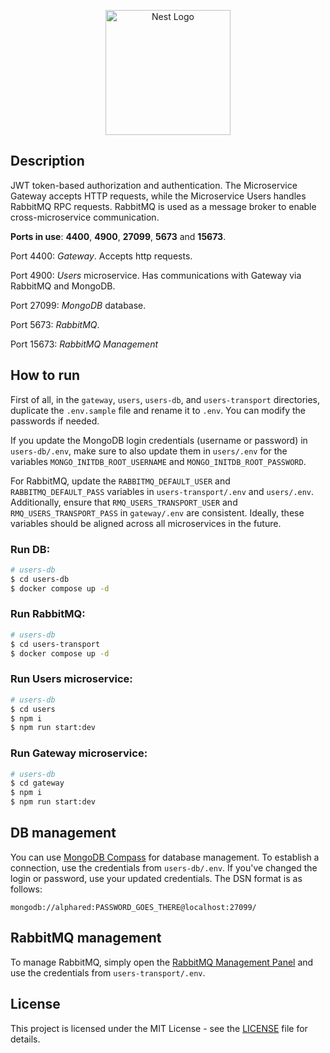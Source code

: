 <p align="center">
  <a href="http://nestjs.com/" target="blank"><img src="https://nestjs.com/img/logo-small.svg" width="200" alt="Nest Logo" /></a>
</p>

## Description

JWT token-based authorization and authentication. The Microservice Gateway accepts HTTP requests, while the Microservice Users handles RabbitMQ RPC requests. RabbitMQ is used as a message broker to enable cross-microservice communication.

**Ports in use**: **4400**, **4900**, **27099**, **5673** and **15673**.

Port 4400: _Gateway_. Accepts http requests.

Port 4900: _Users_ microservice. Has communications with Gateway via RabbitMQ and MongoDB.

Port 27099: _MongoDB_ database.

Port 5673: _RabbitMQ_.

Port 15673: _RabbitMQ Management_

## How to run

First of all, in the `gateway`, `users`, `users-db`, and `users-transport` directories, duplicate the `.env.sample` file and rename it to `.env`. You can modify the passwords if needed.

If you update the MongoDB login credentials (username or password) in `users-db/.env`, make sure to also update them in `users/.env` for the variables `MONGO_INITDB_ROOT_USERNAME` and `MONGO_INITDB_ROOT_PASSWORD`.

For RabbitMQ, update the `RABBITMQ_DEFAULT_USER` and `RABBITMQ_DEFAULT_PASS` variables in `users-transport/.env` and `users/.env`. Additionally, ensure that `RMQ_USERS_TRANSPORT_USER` and `RMQ_USERS_TRANSPORT_PASS` in `gateway/.env` are consistent. Ideally, these variables should be aligned across all microservices in the future.

### Run DB:

```bash
# users-db
$ cd users-db
$ docker compose up -d
```

### Run RabbitMQ:

```bash
# users-db
$ cd users-transport
$ docker compose up -d
```

### Run Users microservice:

```bash
# users-db
$ cd users
$ npm i
$ npm run start:dev
```

### Run Gateway microservice:

```bash
# users-db
$ cd gateway
$ npm i
$ npm run start:dev
```

## DB management

You can use [MongoDB Compass](https://www.mongodb.com/try/download/shell) for database management. To establish a connection, use the credentials from `users-db/.env`. If you've changed the login or password, use your updated credentials. The DSN format is as follows:

```
mongodb://alphared:PASSWORD_GOES_THERE@localhost:27099/
```

## RabbitMQ management

To manage RabbitMQ, simply open the [RabbitMQ Management Panel](http://localhost:15673/) and use the credentials from `users-transport/.env`.

## License

This project is licensed under the MIT License - see the [LICENSE](./LICENSE) file for details.
